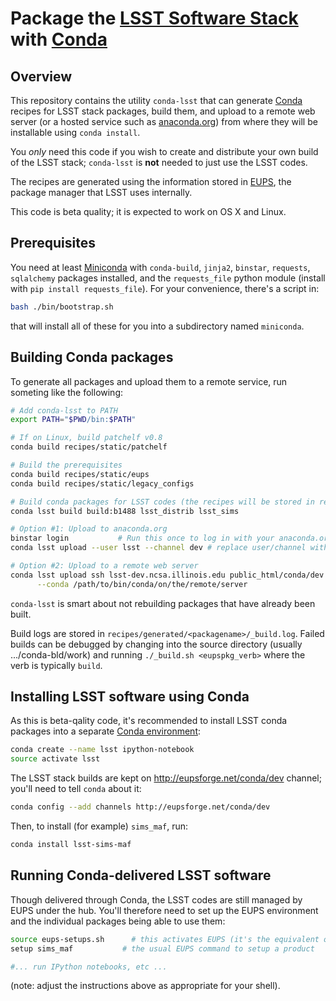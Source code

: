 # Package the [LSST Software Stack](http://dm.lsst.org) with [Conda](http://conda.pydata.org)

## Overview

This repository contains the utility `conda-lsst` that can generate
[Conda](http://conda.pydata.org) recipes for LSST stack packages, build
them, and upload to a remote web server (or a hosted service such as
[anaconda.org](http://anaconda.org)) from where they will be installable
using `conda install`.

You *only* need this code if you wish to create and distribute your own build
of the LSST stack; `conda-lsst` is **not** needed to just use the LSST
codes.

The recipes are generated using the information stored in
[EUPS](https://github.com/RobertLuptonTheGood/eups), the package manager
that LSST uses internally.

This code is beta quality; it is expected to work on OS X and Linux.

## Prerequisites

You need at least [Miniconda](conda.pydata.org/miniconda.html) with `conda-build`, `jinja2`, 
`binstar`, `requests`, `sqlalchemy` packages installed, and the `requests_file` python
module (install with `pip install requests_file`). For your convenience, there's a script in:
```bash
bash ./bin/bootstrap.sh
```
that will install all of these for you into a subdirectory named `miniconda`.

## Building Conda packages

To generate all packages and upload them to a remote service, run someting like the following:

```bash
# Add conda-lsst to PATH
export PATH="$PWD/bin:$PATH"

# If on Linux, build patchelf v0.8
conda build recipes/static/patchelf

# Build the prerequisites
conda build recipes/static/eups
conda build recipes/static/legacy_configs

# Build conda packages for LSST codes (the recipes will be stored in recipes/generated subdirectory)
conda lsst build build:b1488 lsst_distrib lsst_sims

# Option #1: Upload to anaconda.org
binstar login			# Run this once to log in with your anaconda.org credentials
conda lsst upload --user lsst --channel dev	# replace user/channel with your credentials

# Option #2: Upload to a remote web server
conda lsst upload ssh lsst-dev.ncsa.illinois.edu public_html/conda/dev \
      --conda /path/to/bin/conda/on/the/remote/server
```

`conda-lsst` is smart about not rebuilding packages that have already been
built.

Build logs are stored in `recipes/generated/<packagename>/_build.log`.
Failed builds can be debugged by changing into the source directory (usually
.../conda-bld/work) and running `./_build.sh <eupspkg_verb>` where the verb
is typically `build`.

## Installing LSST software using Conda

As this is beta-qality code, it's recommended to install LSST
conda packages into a separate [Conda
environment](http://conda.pydata.org/docs/using/envs.html):

```bash
conda create --name lsst ipython-notebook
source activate lsst
```
The LSST stack builds are kept on http://eupsforge.net/conda/dev channel; you'll
need to tell `conda` about it:

```bash
conda config --add channels http://eupsforge.net/conda/dev
```

Then, to install (for example) `sims_maf`, run:

```bash
conda install lsst-sims-maf
```

## Running Conda-delivered LSST software

Though delivered through Conda, the LSST codes are still managed by EUPS
under the hub.  You'll therefore need to set up the EUPS environment and the
individual packages being able to use them:

```bash
source eups-setups.sh	   # this activates EUPS (it's the equivalent of loadLSST.bash)
setup sims_maf           # the usual EUPS command to setup a product

#... run IPython notebooks, etc ...
```

(note: adjust the instructions above as appropriate for your shell).

